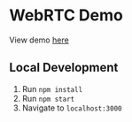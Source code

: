 # WebRTC Demo

View demo [here](http://demo-webrtc.azurewebsites.net/)

## Local Development

1. Run `npm install`
2. Run `npm start`
3. Navigate to `localhost:3000`